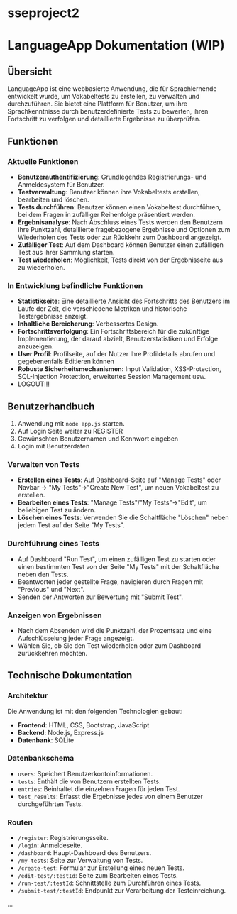 # sseproject2

# LanguageApp Dokumentation (WIP)

## Übersicht

LanguageApp ist eine webbasierte Anwendung, die für Sprachlernende entwickelt wurde, um Vokabeltests zu erstellen, zu verwalten und durchzuführen. Sie bietet eine Plattform für Benutzer, um ihre Sprachkenntnisse durch benutzerdefinierte Tests zu bewerten, ihren Fortschritt zu verfolgen und detaillierte Ergebnisse zu überprüfen.

## Funktionen

### Aktuelle Funktionen

- **Benutzerauthentifizierung**: Grundlegendes Registrierungs- und Anmeldesystem für Benutzer.
- **Testverwaltung**: Benutzer können ihre Vokabeltests erstellen, bearbeiten und löschen.
- **Tests durchführen**: Benutzer können einen Vokabeltest durchführen, bei dem Fragen in zufälliger Reihenfolge präsentiert werden.
- **Ergebnisanalyse**: Nach Abschluss eines Tests werden den Benutzern ihre Punktzahl, detaillierte fragebezogene Ergebnisse und Optionen zum Wiederholen des Tests oder zur Rückkehr zum Dashboard angezeigt.
- **Zufälliger Test**: Auf dem Dashboard können Benutzer einen zufälligen Test aus ihrer Sammlung starten.
- **Test wiederholen**: Möglichkeit, Tests direkt von der Ergebnisseite aus zu wiederholen.

### In Entwicklung befindliche Funktionen

- **Statistikseite**: Eine detaillierte Ansicht des Fortschritts des Benutzers im Laufe der Zeit, die verschiedene Metriken und historische Testergebnisse anzeigt.
- **Inhaltliche Bereicherung**: Verbessertes Design.
- **Fortschrittsverfolgung**: Ein Fortschrittsbereich für die zukünftige Implementierung, der darauf abzielt, Benutzerstatistiken und Erfolge anzuzeigen.
- **User Profil**: Profilseite, auf der Nutzer Ihre Profildetails abrufen und gegebenenfalls Editieren können
- **Robuste Sicherheitsmechanismen:** Input Validation, XSS-Protection, SQL-Injection Protection, erweitertes Session Management usw.
- LOGOUT!!!

## Benutzerhandbuch

1. Anwendung mit `node app.js` starten.
2. Auf Login Seite weiter zu REGISTER
3. Gewünschten Benutzernamen und Kennwort eingeben
4. Login mit Benutzerdaten

### Verwalten von Tests

- **Erstellen eines Tests**: Auf Dashboard-Seite auf "Manage Tests" oder Navbar -> "My Tests"->"Create New Test", um neuen Vokabeltest zu erstellen.
- **Bearbeiten eines Tests**: "Manage Tests"/"My Tests"->"Edit", um beliebigen Test zu ändern.
- **Löschen eines Tests**: Verwenden Sie die Schaltfläche "Löschen" neben jedem Test auf der Seite "My Tests".

### Durchführung eines Tests

- Auf Dashboard "Run Test", um einen zufälligen Test zu starten oder einen bestimmten Test von der Seite "My Tests" mit der Schaltfläche neben den Tests.
- Beantworten jeder gestellte Frage, navigieren durch Fragen mit "Previous" und "Next".
- Senden der Antworten zur Bewertung mit "Submit Test".

### Anzeigen von Ergebnissen

- Nach dem Absenden wird die Punktzahl, der Prozentsatz und eine Aufschlüsselung jeder Frage angezeigt.
- Wählen Sie, ob Sie den Test wiederholen oder zum Dashboard zurückkehren möchten.

## Technische Dokumentation

### Architektur

Die Anwendung ist mit den folgenden Technologien gebaut:

- **Frontend**: HTML, CSS, Bootstrap, JavaScript
- **Backend**: Node.js, Express.js
- **Datenbank**: SQLite

### Datenbankschema

- `users`: Speichert Benutzerkontoinformationen.
- `tests`: Enthält die von Benutzern erstellten Tests.
- `entries`: Beinhaltet die einzelnen Fragen für jeden Test.
- `test_results`: Erfasst die Ergebnisse jedes von einem Benutzer durchgeführten Tests.

### Routen

- `/register`: Registrierungsseite.
- `/login`: Anmeldeseite.
- `/dashboard`: Haupt-Dashboard des Benutzers.
- `/my-tests`: Seite zur Verwaltung von Tests.
- `/create-test`: Formular zur Erstellung eines neuen Tests.
- `/edit-test/:testId`: Seite zum Bearbeiten eines Tests.
- `/run-test/:testId`: Schnittstelle zum Durchführen eines Tests.
- `/submit-test/:testId`: Endpunkt zur Verarbeitung der Testeinreichung.

...
